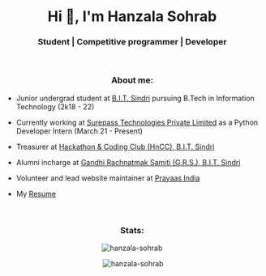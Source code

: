 
<h1 align="center">Hi 👋, I'm Hanzala Sohrab</h1>
<h3 align="center">Student | Competitive programmer | Developer</h3>

<br>
<h3 align="center">About me:</h3>

- Junior undergrad student at [B.I.T. Sindri](https://bitsindri.ac.in/) pursuing B.Tech in Information Technology (2k18 - 22)

- Currently working at [Surepass Technologies Private Limited](https://surepass.io/) as a Python Developer Intern (March 21 - Present)

- Treasurer at [Hackathon & Coding Club (HnCC), B.I.T. Sindri](https://hnccbits.com/)

- Alumni incharge at [Gandhi Rachnatmak Samiti (G.R.S.), B.I.T. Sindri](https://www.facebook.com/grsclubsindri/)

- Volunteer and lead website maintainer at [Prayaas India](https://prayaasindia.org/)

- My [Resume](https://drive.google.com/file/d/1aosqNc_C7js0eJZGrLCvFDb3p4UTttJV/view?usp=sharing)

<br>

<h3 align="center">Stats:</h3>

<p align="center"><img src="https://github-readme-stats.vercel.app/api/top-langs?username=hanzala-sohrab&show_icons=true&locale=en&layout=compact" alt="hanzala-sohrab" /></p>


<p align="center">&nbsp;<img src="https://github-readme-stats.vercel.app/api?username=hanzala-sohrab&count_private=true" alt="hanzala-sohrab" /></p>



